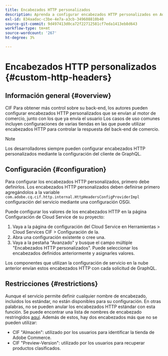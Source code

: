 ```yaml
---
title: Encabezados HTTP personalizados
description: Aprenda a configurar encabezados HTTP personalizados en Adobe Experience Manager Commerce.
exl-id: 834aadac-c3be-4e7a-a3cb-349608810b40
source-git-commit: 9d497413d0ca72f22712581cf7eda1413eb8d643
workflow-type: tm+mt
source-wordcount: '267'
ht-degree: 3%

---
```


# Encabezados HTTP personalizados {#custom-http-headers}

## Información general {#overview}

CIF Para obtener más control sobre su back-end, los autores pueden configurar encabezados HTTP personalizados que se envían al motor de comercio, junto con los que ya envía el usuario Los casos de uso comunes incluyen configuraciones de varias tiendas en las que puede utilizar encabezados HTTP para controlar la respuesta del back-end de comercio.

>[!NOTE]
>
>Los desarrolladores siempre pueden configurar encabezados HTTP personalizados mediante la configuración del cliente de GraphQL.
>

## Configuración {#configuration}

Para configurar los encabezados HTTP personalizados, primero debe definirlos. Los encabezados HTTP personalizados deben definirse primero agregándolos a la variable `com.adobe.cq.cif.http.internal.HttpHeadersConfigProviderImpl` configuración del servicio mediante una configuración OSGi.

Puede configurar los valores de los encabezados HTTP en la página Configuración de Cloud Service de su proyecto:

1. Vaya a la página de configuración del Cloud Service en Herramientas > Cloud Services CIF > Configuración de la.
1. Abra una configuración existente o cree una.
1. Vaya a la pestaña &quot;Avanzado&quot; y busque el campo múltiple &quot;Encabezados HTTP personalizados&quot;. Puede seleccionar los encabezados definidos anteriormente y asignarles valores.

Los componentes que utilizan la configuración de servicio en la nube anterior envían estos encabezados HTTP con cada solicitud de GraphQL.

## Restricciones {#restrictions}

Aunque el servicio permite definir cualquier nombre de encabezado, incluidos los estándar, no están disponibles para su configuración. En otras palabras, no se pueden anular los encabezados HTTP estándar con esta función. Se puede encontrar una lista de nombres de encabezado restringidos [aquí](https://developer.mozilla.org/en-US/docs/Web/HTTP/Headers). Además de estos, hay dos encabezados más que no se pueden utilizar:

* CIF &quot;Almacén&quot;: utilizado por los usuarios para identificar la tienda de Adobe Commerce.
* CIF &quot;Preview-Version&quot;: utilizado por los usuarios para recuperar productos clasificados.

